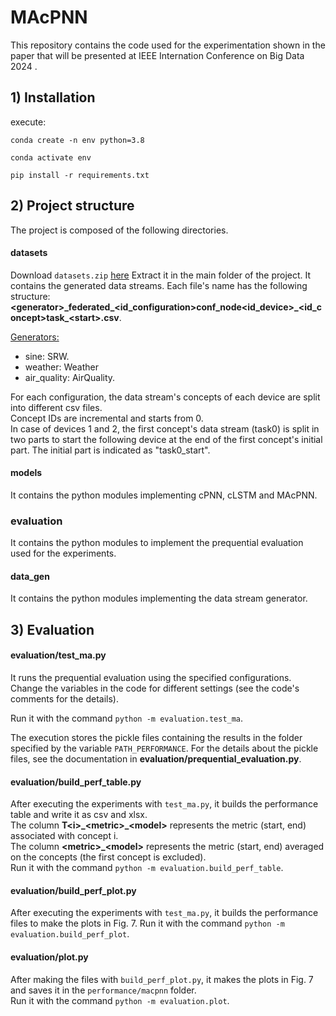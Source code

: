 # MAcPNN
This repository contains the code used for the experimentation shown in the paper that will be presented at IEEE Internation Conference on Big Data 2024 .

## 1) Installation
execute:

`conda create -n env python=3.8`

`conda activate env`

`pip install -r requirements.txt`

## 2) Project structure
The project is composed of the following directories.
#### datasets
Download `datasets.zip` [here](https://polimi365-my.sharepoint.com/:f:/g/personal/10780444_polimi_it/EvTEYrtfJ7ZAiMjb7NYUXJUB4J2sogaM9KkQK1iZAMQdiw?e=mZonOb)
Extract it in the main folder of the project.
It contains the generated data streams.
Each file's name has the following structure: **\<generator\>\_federated\_\<id_configuration\>conf\_node\<id_device\>\_\<id_concept\>task_\<start\>.csv**.

<ins>Generators:</ins>
* sine: SRW.
* weather: Weather
* air_quality: AirQuality.

For each configuration, the data stream's concepts of each device are split into different csv files.\
Concept IDs are incremental and starts from 0.\
In case of devices 1 and 2, the first concept's data stream (task0) is split in two parts to start the following device at the end of the first concept's initial part. The initial part is indicated as "task0_start".

#### models
It contains the python modules implementing cPNN, cLSTM and MAcPNN.
### evaluation
It contains the python modules to implement the prequential evaluation used for the experiments.
#### data_gen
It contains the python modules implementing the data stream generator.

## 3) Evaluation
#### evaluation/test_ma.py
It runs the prequential evaluation using the specified configurations. Change the variables in the code for different settings (see the code's comments for the details).

Run it with the command `python -m evaluation.test_ma`.

The execution stores the pickle files containing the results in the folder specified by the variable `PATH_PERFORMANCE`. For the details about the pickle files, see the documentation in **evaluation/prequential_evaluation.py**.

#### evaluation/build_perf_table.py
After executing the experiments with `test_ma.py`, it builds the performance table and write it as csv and xlsx.\
The column **T\<i\>\_\<metric\>\_\<model\>** represents the metric (start, end) associated with concept i.\
The column **\<metric\>\_\<model\>** represents the metric (start, end) averaged on the concepts (the first concept is excluded).\
Run it with the command `python -m evaluation.build_perf_table`.

#### evaluation/build_perf_plot.py
After executing the experiments with `test_ma.py`, it builds the performance files to make the plots in Fig. 7.
Run it with the command `python -m evaluation.build_perf_plot`.

#### evaluation/plot.py
After making the files with `build_perf_plot.py`, it makes the plots in Fig. 7 and saves it in the `performance/macpnn` folder.\
Run it with the command `python -m evaluation.plot`.




